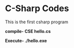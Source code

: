 # C-Sharp Codes
This is the first csharp program

**compile-    CSE hello.cs**

**Execute-    ./hello.exe**
